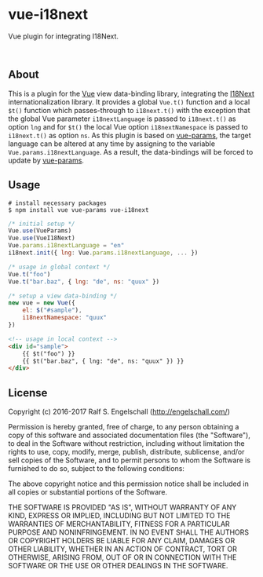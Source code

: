 
vue-i18next
===========

Vue plugin for integrating I18Next.

<p/>
<img src="https://nodei.co/npm/vue-i18next.png?downloads=true&stars=true" alt=""/>

<p/>
<img src="https://david-dm.org/rse/vue-i18next.png" alt=""/>

About
-----

This is a plugin for the [Vue](http://vuejs.org) view data-binding
library, integrating the [I18Next](http://i18next.com) internationalization library.
It provides a global `Vue.t()` function and a local `$t()` function which
passes-through to `i18next.t()` with the exception that the global
Vue parameter `i18nextLanguage` is passed to `i18next.t()` as option
`lng` and for `$t()` the local Vue option `i18nextNamespace` is
passed to `i18next.t()` as option `ns`. As this plugin is based
on [vue-params](https://github.com/rse/vue-params), the target language
can be altered at any time by assigning to the variable
`Vue.params.i18nextLanguage`. As a result, the data-bindings will
be forced to update by [vue-params](https://github.com/rse/vue-params).

Usage
-----

```shell
# install necessary packages
$ npm install vue vue-params vue-i18next
```

```js
/* initial setup */
Vue.use(VueParams)
Vue.use(VueI18Next)
Vue.params.i18nextLanguage = "en"
i18next.init({ lng: Vue.params.i18nextLanguage, ... })
```

```js
/* usage in global context */
Vue.t("foo")
Vue.t("bar.baz", { lng: "de", ns: "quux" })
```

```js
/* setup a view data-binding */
new vue = new Vue({
    el: $("#sample"),
    i18nextNamespace: "quux"
})
```

```html
<!-- usage in local context -->
<div id="sample">
    {{ $t("foo") }}
    {{ $t("bar.baz", { lng: "de", ns: "quux" }) }}
</div>
```

License
-------

Copyright (c) 2016-2017 Ralf S. Engelschall (http://engelschall.com/)

Permission is hereby granted, free of charge, to any person obtaining
a copy of this software and associated documentation files (the
"Software"), to deal in the Software without restriction, including
without limitation the rights to use, copy, modify, merge, publish,
distribute, sublicense, and/or sell copies of the Software, and to
permit persons to whom the Software is furnished to do so, subject to
the following conditions:

The above copyright notice and this permission notice shall be included
in all copies or substantial portions of the Software.

THE SOFTWARE IS PROVIDED "AS IS", WITHOUT WARRANTY OF ANY KIND,
EXPRESS OR IMPLIED, INCLUDING BUT NOT LIMITED TO THE WARRANTIES OF
MERCHANTABILITY, FITNESS FOR A PARTICULAR PURPOSE AND NONINFRINGEMENT.
IN NO EVENT SHALL THE AUTHORS OR COPYRIGHT HOLDERS BE LIABLE FOR ANY
CLAIM, DAMAGES OR OTHER LIABILITY, WHETHER IN AN ACTION OF CONTRACT,
TORT OR OTHERWISE, ARISING FROM, OUT OF OR IN CONNECTION WITH THE
SOFTWARE OR THE USE OR OTHER DEALINGS IN THE SOFTWARE.

